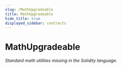 ```yaml
---
slug: /MathUpgradeable
title: MathUpgradeable
hide_title: true
displayed_sidebar: contracts
---
```


# MathUpgradeable

_Standard math utilities missing in the Solidity language._
